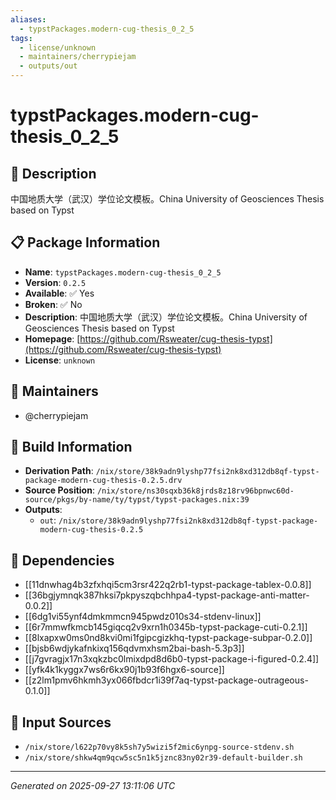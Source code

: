 ```yaml
---
aliases:
  - typstPackages.modern-cug-thesis_0_2_5
tags:
  - license/unknown
  - maintainers/cherrypiejam
  - outputs/out
---
```


# typstPackages.modern-cug-thesis_0_2_5

## 📝 Description

中国地质大学（武汉）学位论文模板。China University of Geosciences Thesis based on Typst

## 📋 Package Information

- **Name**: `typstPackages.modern-cug-thesis_0_2_5`
- **Version**: `0.2.5`
- **Available**: ✅ Yes
- **Broken**: ✅ No
- **Description**: 中国地质大学（武汉）学位论文模板。China University of Geosciences Thesis based on Typst
- **Homepage**: [https://github.com/Rsweater/cug-thesis-typst](https://github.com/Rsweater/cug-thesis-typst)
- **License**: `unknown`
## 👥 Maintainers

- @cherrypiejam


## 🔧 Build Information

- **Derivation Path**: `/nix/store/38k9adn9lyshp77fsi2nk8xd312db8qf-typst-package-modern-cug-thesis-0.2.5.drv`
- **Source Position**: `/nix/store/ns30sqxb36k8jrds8z18rv96bpnwc60d-source/pkgs/by-name/ty/typst/typst-packages.nix:39`
- **Outputs**:
  - `out`:  `/nix/store/38k9adn9lyshp77fsi2nk8xd312db8qf-typst-package-modern-cug-thesis-0.2.5`

## 🔗 Dependencies

- [[11dnwhag4b3zfxhqi5cm3rsr422q2rb1-typst-package-tablex-0.0.8]]
- [[36bgjymnqk387hksi7pkpyszqbchhpa4-typst-package-anti-matter-0.0.2]]
- [[6dg1vi55ynf4dmkmmcn945pwdz010s34-stdenv-linux]]
- [[6r7mmwfkmcb145giqcq2v9xrn1h0345b-typst-package-cuti-0.2.1]]
- [[8lxapxw0ms0nd8kvi0mi1fgipcgizkhq-typst-package-subpar-0.2.0]]
- [[bjsb6wdjykafnkixq156qdvmxhsm2bai-bash-5.3p3]]
- [[j7gvragjx17n3xqkzbc0lmixdpd8d6b0-typst-package-i-figured-0.2.4]]
- [[yfk4k1kyggx7ws6r6kx90j1b93f6hgx6-source]]
- [[z2lm1pmv6hkmh3yx066fbdcr1i39f7aq-typst-package-outrageous-0.1.0]]

## 📁 Input Sources

- `/nix/store/l622p70vy8k5sh7y5wizi5f2mic6ynpg-source-stdenv.sh`
- `/nix/store/shkw4qm9qcw5sc5n1k5jznc83ny02r39-default-builder.sh`

---
*Generated on 2025-09-27 13:11:06 UTC*
